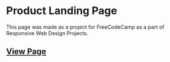 # Product Landing Page
This page was made as a project for FreeCodeCamp as a part of Responsive Web Design Projects.

## [View Page](https://amrdesai.github.io/product-landing-page-fcc/)
